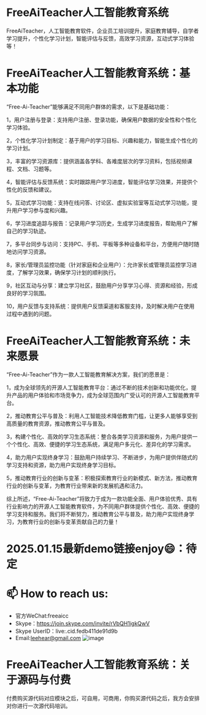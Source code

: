 # FreeAiTeacher人工智能教育系统
FreeAiTeacher，人工智能教育软件，企业员工培训提升，家庭教育辅导，自学者学习提升，个性化学习计划，智能评估与反馈，高效学习资源，互动式学习体验等！

# FreeAiTeacher人工智能教育系统：基本功能

“Free-Ai-Teacher”能够满足不同用户群体的需求，以下是基础功能：

1，用户注册与登录：支持用户注册、登录功能，确保用户数据的安全性和个性化学习体验。
    
2，个性化学习计划制定：基于用户的学习目标、兴趣和能力，智能生成个性化的学习计划。
    
3，丰富的学习资源库：提供涵盖各学科、各难度层次的学习资料，包括视频课程、文档、习题等。
    
4，智能评估与反馈系统：实时跟踪用户学习进度，智能评估学习效果，并提供个性化的反馈和建议。
    
5，互动式学习功能：支持在线问答、讨论区、虚拟实验室等互动式学习功能，提升用户学习参与度和兴趣。
   
6，学习进度追踪与报告：记录用户学习历史，生成学习进度报告，帮助用户了解自己的学习轨迹。
    
7，多平台同步与访问：支持PC、手机、平板等多种设备和平台，方便用户随时随地访问学习资源。
    
8，家长/管理员监控功能（针对家庭和企业用户）：允许家长或管理员监控学习进度，了解学习效果，确保学习计划的顺利执行。
   
9，社区互动与分享：建立学习社区，鼓励用户分享学习心得、资源和经验，形成良好的学习氛围。
    
10，用户反馈与支持系统：提供用户反馈渠道和客服支持，及时解决用户在使用过程中遇到的问题。

# FreeAiTeacher人工智能教育系统：未来愿景

“Free-Ai-Teacher”作为一款人工智能教育解决方案，我们的愿景是：

1，成为全球领先的开源人工智能教育平台：通过不断的技术创新和功能优化，提升产品的用户体验和市场竞争力，成为全球范围内广受认可的开源人工智能教育平台。

2，推动教育公平与普及：利用人工智能技术降低教育门槛，让更多人能够享受到高质量的教育资源，推动教育公平与普及。

3，构建个性化、高效的学习生态系统：整合各类学习资源和服务，为用户提供一个个性化、高效、便捷的学习生态系统，满足用户多元化、差异化的学习需求。
    
4，助力用户实现终身学习：鼓励用户持续学习、不断进步，为用户提供伴随式的学习支持和资源，助力用户实现终身学习目标。
    
5，推动教育行业的创新与变革：积极探索教育行业的新模式、新方法，推动教育行业的创新与变革，为教育行业带来新的发展机遇和活力。

综上所述，“Free-Ai-Teacher”将致力于成为一款功能全面、用户体验优秀、具有行业影响力的开源人工智能教育软件，为不同用户群体提供个性化、高效、便捷的学习支持和服务。我们将不断努力，推动教育公平与普及，助力用户实现终身学习，为教育行业的创新与变革贡献自己的力量！

# 2025.01.15最新demo链接enjoy😄：待定

# 📫 How to reach us:
- 官方WeChat:freeaicc
- Skype：https://join.skype.com/invite/rVbQH1igkQwV
- Skype UserID：live:.cid.fedb411de91d9b
- Email:leehear@gmail.com 
![image](https://github.com/user-attachments/assets/1da1fbaa-6da9-4b7f-99b9-f9ac6a5bfa39)

# FreeAiTeacher人工智能教育系统：关于源码与付费
付费购买源代码对应模块之后，可自用，可商用，你购买源代码之后，我方会安排对你进行一次源代码培训。
